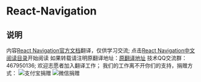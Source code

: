 # React-Navigation

## 说明
内容[React Navigation官方文档][1]翻译，仅供学习交流;
点击[React Navigation中文阅读目录][2]开始阅读
如果转载请注明原翻译地址：[原翻译地址][2]
技术QQ交流群：467950136;
欢迎志愿者加入翻译工作；
我们的工作离不开你们的支持，捐赠方式：
![支付宝捐赠][3]
![微信捐赠][4]

[1]:https://reactnavigation.org/docs
[2]:https://github.com/jiarWang/React-Navigation
[3]:https://csdn-code.oss.aliyuncs.com/php-upload-images/20170811-2308-2845-6051/IMG_20170811_230649.jpg
[4]:https://csdn-code.oss.aliyuncs.com/php-upload-images/20170811-2311-15987-5327/Screenshot_2017-08-11-23-10-52-44.png
